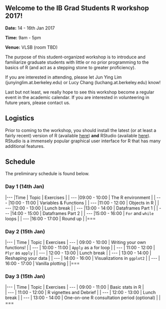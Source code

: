 ## Welcome to the IB Grad Students R workshop 2017!

**Date:** 14 - 16th Jan 2017

**Time:** 9am - 5pm 

**Venue:** VLSB (room TBD) 

The purpose of this student-organized workshop is to introduce and familiarize graduate students with little or no prior programming to the basics of R (and act as a stepping stone to greater proficiency).

If you are interested in attending, please let Jun Ying Lim (junyinglim.at.berkeley.edu) or Lucy Chang (luchang.at.berkeley.edu) know!

Last but not least, we really hope to see this workshop become a regular event in the academic calendar. If you are interested in volunteering in future years, please contact us.

## Logistics
Prior to coming to the workshop, you should install the latest (or at least a fairly recent) version of R (available [here](https://cran.r-project.org/)) **and** RStudio (available [here](https://www.rstudio.com/products/rstudio/download/)). RStudio is a immensely popular graphical user interface for R that has many additional features.


## Schedule
The preliminary schedule is found below.

### Day 1 (14th Jan)

|---
|Time | Topic | Exercises | 
| ---
|09:00 - 10:00 | The R environment | 
| ---
|10:00 - 11:00 | Variables & Functions | 
| ---
|11:00 - 12:00 | Objects in R | 
| ---
|12:00 - 13:00 | Lunch break | 
| ---
|13:00 - 14:00 | Dataframes Part 1 | 
| ---
|14:00 - 15:00 | Dataframes Part 2 | 
| ---
|15:00 - 16:00 | `For` and `while` loops | 
| ---
|16:00 - 17:00 | Round up | 
|===

### Day 2 (15th Jan)

|---
| Time | Topic | Exercises 
| ---
| 09:00 - 10:00 | Writing your own functions! | 
| ---
| 10:00 - 11:00 | `Apply` as a for loop | 
| ---
| 11:00 - 12:00 | `Plyr` as `apply` | 
| ---
| 12:00 - 13:00 | Lunch break | 
| ---
| 13:00 - 14:00 | Reshaping your data | 
| ---
| 14:00 - 16:00 | Visualizations in `ggplot2` | 
| ---
| 16:00 - 17:00 | Vanilla plotting | 
|===

### Day 3 (15th Jan)

|---
| Time | Topic | Exercises 
| ---
| 09:00 - 11:00 | Basic stats in R |  
| ---
| 11:00 - 12:00 | R vignettes and Debrief | 
| ---
| 12:00 - 13:00 | Lunch break | 
| ---
| 13:00 - 14:00 | One-on-one R consultation period (optional) | 
| ===
